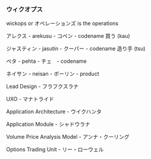 ### ウィクオプス
wickops or オペレーションズ is the operations

アレクス - arekusu - コペン - codename 買う (kau)

ジャスティン - jasutin - クーパー - codename 造り手 (tsu)

ペタ - pehta - チェ　- codename

ネイサン - neisan - ボーリン - product


Lead Design - フラフクスラナ　

UXO - マナトライド　

Application Architecture - ウイクハンタ

Application Module - シャドウラナ

Volume Price Analysis Model - アンナ・クーリング

Options Trading Unit - リー・ローウェル






